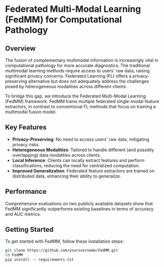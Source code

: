 # Federated Multi-Modal Learning (FedMM) for Computational Pathology

## Overview

The fusion of complementary multimodal information is increasingly vital in computational pathology for more accurate diagnostics. The traditional multimodal learning methods require access to users' raw data, raising significant privacy concerns. Federated Learning (FL) offers a privacy-preserving alternative but does not adequately address the challenges posed by heterogeneous modalities across different clients.

To bridge this gap, we introduce the Federated Multi-Modal Learning (FedMM) framework. FedMM trains multiple federated single-modal feature extractors, in contrast to conventional FL methods that focus on training a multimodal fusion model.

## Key Features

- **Privacy-Preserving**: No need to access users' raw data, mitigating privacy risks.
- **Heterogeneous Modalities**: Tailored to handle different (and possibly overlapping) data modalities across clients.
- **Local Inference**: Clients can locally extract features and perform classifications, reducing the need for centralized computation.
- **Improved Generalization**: Federated feature extractors are trained on distributed data, enhancing their ability to generalize.

## Performance

Comprehensive evaluations on two publicly available datasets show that FedMM significantly outperforms existing baselines in terms of accuracy and AUC metrics.

## Getting Started

To get started with FedMM, follow these installation steps:

```bash
git clone https://github.com/yourusername/FedMM.git
cd FedMM
pip install -r requirements.txt
